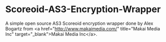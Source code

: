 Scoreoid-AS3-Encryption-Wrapper
===============================

A simple open source AS3 Scoreoid encryption wrapper done by Alex Bogartz from &lt;a href="http://www.makaimedia.com/" title="Makai Media Inc" target="_blank">Makai Media Inc&lt;/a>.